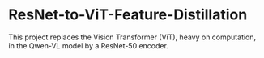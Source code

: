 # ResNet-to-ViT-Feature-Distillation
This project replaces the Vision Transformer (ViT), heavy on computation, in the Qwen-VL model by a ResNet-50 encoder.
